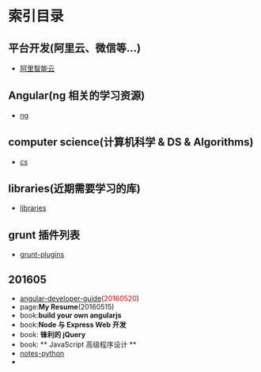 索引目录
==========

## 平台开发(阿里云、微信等...)
* [阿里智能云](./aliyun.md)

## Angular(ng 相关的学习资源)
* [ng](./ng.md)

## computer science(计算机科学 & DS & Algorithms)
* [cs](./cs.md)

## libraries(近期需要学习的库)
* [libraries](./libraries.md)

## grunt 插件列表
* [grunt-plugins](./grunt-plugins.md)

## 201605
* [angular-developer-guide](https://docs.angularjs.org/guide)(<span style="color:red;">20160520</span>)
* page:**My Resume**(20160515)
* book:**build your own angularjs**
* book:**Node 与 Express Web 开发**
* book: **锋利的 jQuery**
* book: ** JavaScript 高级程序设计 **
* [notes-python](https://github.com/lijin-THU/notes-python)
* 

